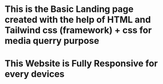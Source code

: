 # This is the Basic Landing page created with the help of HTML and Tailwind css (framework) + css for media querry purpose 
# This Website is Fully Responsive for every devices 